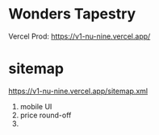 # Wonders Tapestry
Vercel Prod: https://v1-nu-nine.vercel.app/

# sitemap
https://v1-nu-nine.vercel.app/sitemap.xml
1. mobile UI
2. price round-off
3. 
